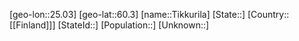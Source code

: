 ﻿---
location: [60.3,25.03]
type: City
tags:
- geo/City


SpocWebEntityId: 34871
isDeleted: false
confidential: public

---
[geo-lon::25.03]
[geo-lat::60.3]
[name::Tikkurila]
[State::]
[Country::[[Finland]]]
[StateId::]
[Population::]
[Unknown::]

